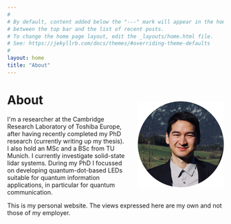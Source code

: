 ```yaml
---
#
# By default, content added below the "---" mark will appear in the home page
# between the top bar and the list of recent posts.
# To change the home page layout, edit the _layouts/home.html file.
# See: https://jekyllrb.com/docs/themes/#overriding-theme-defaults
#
layout: home
title: "About"
---
```

<div class="switch-order">
<div>
<img src="/img/portrait.png" align="right" alt="Portrait photo" style="margin: 20px 0px 20px 30px;width:200px;" />
</div>
<div>
<h1>About</h1>
</div>
</div>
<!-- # About -->
<div>
<p>
I'm a researcher at the Cambridge Research Laboratory of Toshiba Europe, after having recently completed my PhD research (currently writing up my thesis). I also hold an MSc and a BSc from TU Munich. I currently investigate solid-state lidar systems. During my PhD I focussed on developing quantum-dot-based LEDs suitable for quantum information applications, in particular for quantum communication.
</p>
</div>


This is my personal website. The views expressed here are my own and not those of my employer.

<br/>
<br/>
